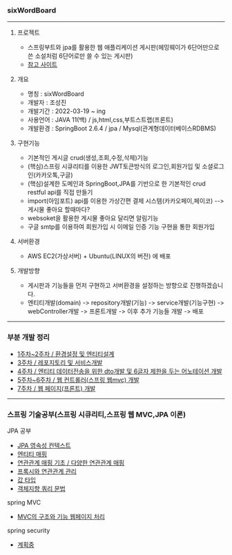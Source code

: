 ### sixWordBoard
---

1. 프로젝트
    + 스프링부트와 jpa를 활용한 웹 애플리케이션 게시판(헤밍웨이가 6단어만으로 쓴 소설처럼 6단어로만 쓸 수 있는 게시판)
    + [참고 사이트](http://www.sixwordswriter.cf/)

2. 개요
   + 명칭 : sixWordBoard
   + 개발자 : 조성진
   + 개발기간 : 2022-03-19 ~ ing
   + 사용언어 : JAVA 11(백) / js,html,css,부트스트랩(프론트)
   + 개발환경 : SpringBoot 2.6.4 / jpa / Mysql(관계형데이터베이스RDBMS)

3. 구현기능
   + 기본적인 게시글 crud(생성,조회,수정,삭제)기능
   + (핵심)스프링 시큐리티를 이용한 JWT토큰방식의 로그인,회원가입 및 소셜로그인(카카오톡,구글)
   + (핵심)설계한 도메인과 SpringBoot,JPA를 기반으로 한 기본적인 crud restful api를 직접 만들기
   + import(아임포트) api를 이용한 가상간편 결제 시스템(카카오페이,페이코) --> 게시물 좋아요 할때마다?
   + websoket을 활용한 게시물 좋아요 달리면 알림기능
   + 구글 smtp를 이용하여 회원가입 시 이메일 인증 기능 구현을 통한 회원가입 
 
4. 서버환경
   + AWS EC2(가상서버) + Ubuntu(LINUX의 버전) 에 배포


5. 개발방향
   + 게시판과 기능들을 먼저 구현하고 서버환경을 설정하는 방향으로 진행하겠습니다.
   + 엔티티개발(domain) -> repository개발(기능) -> service개발(기능구현) -> webController개발 -> 프론트개발 -> 이후 추가 기능들 개발 -> 배포

----------
### 부분 개발 정리
* [1주차~2주차 / 환경설정 및 엔티티설계](https://github.com/Jorados/sixWordsBoard/blob/main/record/fisrt.md)
* [3주차 / 레포지토리 및 서비스개발](https://github.com/Jorados/sixWordsBoard/blob/main/record/repository_service.md)
* [4주차 / 엔티티 데이터전송을 위한 dto개발 및 6글자 제한을 두는 어노테이션 개발](https://github.com/Jorados/sixWordsBoard/blob/main/record/repository_service.md)
* [5주차~6주차 / 웹 컨트롤러(스프링 웹mvc) 개발](https://github.com/Jorados/sixWordsBoard/blob/main/record/webController.md)
* [7주차 / 웹 페이지(프론트) 개발](https://github.com/Jorados/sixWordsBoard/blob/main/record/webPage.md)

---------
### 스프링 기술공부(스프링 시큐리티,스프링 웹 MVC,JPA 이론)
JPA 공부
* [JPA 영속성 컨텍스트]()
* [엔티티 매핑]()
* [연관관계 매핑 기초 / 다양한 연관관계 매핑]()
* [프록시와 연관관계 관리]()
* [값 타입]()
* [객체지향 쿼리 문법]()
  
spring MVC
* [MVC의 구조와 기능 웹페이지 처리]()

spring security
* [계획중]()
